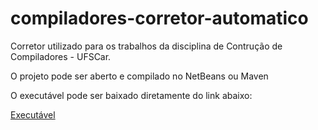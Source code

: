 # compiladores-corretor-automatico

Corretor utilizado para os trabalhos da disciplina de Contrução de Compiladores - UFSCar.

O projeto pode ser aberto e compilado no NetBeans ou Maven

O executável pode ser baixado diretamente do link abaixo:

[Executável](target/compiladores-corretor-automatico-1.0-SNAPSHOT-jar-with-dependencies.jar)

